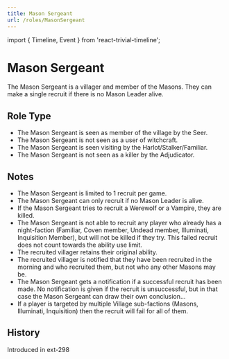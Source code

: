 ```yaml
---
title: Mason Sergeant
url: /roles/MasonSergeant
---
```


import { Timeline, Event } from 'react-trivial-timeline';

# Mason Sergeant

The Mason Sergeant is a villager and member of the Masons. They can make a single recruit if there is no Mason Leader alive.

## Role Type

- The Mason Sergeant is seen as member of the village by the Seer.
- The Mason Sergeant is not seen as a user of witchcraft.
- The Mason Sergeant is seen visiting by the Harlot/Stalker/Familiar.
- The Mason Sergeant is not seen as a killer by the Adjudicator.

## Notes

- The Mason Sergeant is limited to 1 recruit per game.
- The Mason Sergeant can only recruit if no Mason Leader is alive.
- If the Mason Sergeant tries to recruit a Werewolf or a Vampire, they are killed.
- The Mason Sergeant is not able to recruit any player who already has a night-faction (Familiar, Coven member, Undead member, Illuminati, Inquisition Member), but will not be killed if they try. This failed recruit does not count towards the ability use limit.
- The recruited villager retains their original ability.
- The recruited villager is notified that they have been recruited in the morning and who recruited them, but not who any other Masons may be.
- The Mason Sergeant gets a notification if a successful recruit has been made. No notification is given if the recruit is unsuccessful, but in that case the Mason Sergeant can draw their own conclusion...
- If a player is targeted by multiple Village sub-factions (Masons, Illuminati, Inquisition) then the recruit will fail for all of them.

## History

<Timeline lineColor="white">
  <Event interval="2018-10-28">Introduced in ext-298</Event>
</Timeline>
